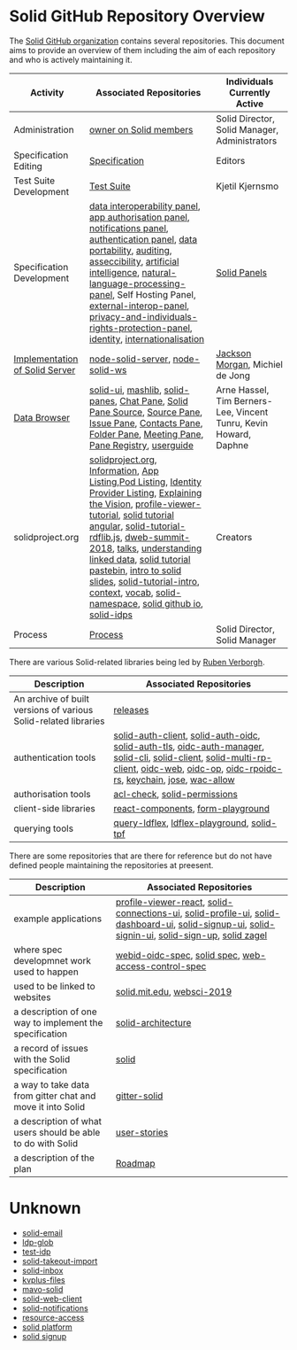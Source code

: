 # Solid GitHub Repository Overview

The [Solid GitHub organization](https://github.com/solid/) contains several repositories.
This document aims to provide an overview of them including the aim of each repository and who is actively maintaining it. 

| Activity | Associated Repositories | Individuals Currently Active |
| ------------- | ------------- | ------------- |
| Administration | [owner on Solid members](https://github.com/orgs/solid/people) | Solid Director, Solid Manager, Administrators |
| Specification Editing | [Specification](https://github.com/solid/specification) | Editors |
| Test Suite Development | [Test Suite](https://github.com/solid/test-suite) | Kjetil Kjernsmo |
| Specification Development | [data interoperability panel](https://github.com/solid/data-interoperability-panel), [app authorisation panel](https://github.com/solid/app-authorization-panel), [notifications panel](https://github.com/solid/notifications-panel), [authentication panel](https://github.com/solid/authentication-panel), [data portability](https://github.com/solid/data-portability), [auditing](https://github.com/solid/auditing), [asseccibility](https://github.com/solid/Accessibility), [artificial intelligence](https://github.com/solid/Artificial-Intelligence), [natural-language-processing-panel](https://github.com/solid/natural-language-processing-panel), Self Hosting Panel, [external-interop-panel](https://github.com/solid/external-interop-panel), [privacy-and-individuals-rights-protection-panel](https://github.com/solid/privacy-and-individuals-rights-protection-panel), [identity](https://github.com/solid/identity-panel), [internationalisation](https://github.com/solid/internationalisation)| [Solid Panels](https://github.com/solid/process/blob/master/panels.md) |
| [Implementation of Solid Server](https://github.com/orgs/solid/projects/2) | [node-solid-server](https://github.com/solid/node-solid-server), [node-solid-ws](https://github.com/solid/node-solid-ws) | [Jackson Morgan](https://github.com/jaxoncreed), Michiel de Jong |
| [Data Browser](https://github.com/orgs/solid/projects/4) | [solid-ui](https://github.com/solid/solid-ui), [mashlib](https://github.com/solid/mashlib), [solid-panes](https://github.com/solid/solid-panes), [Chat Pane](https://github.com/solid/chat-pane), [Solid Pane Source](https://github.com/solid/solid-pane-source), [Source Pane](https://github.com/solid/source-pane), [Issue Pane](https://github.com/solid/issue-pane), [Contacts Pane](https://github.com/solid/contacts-pane), [Folder Pane](https://github.com/solid/folder-pane), [Meeting Pane](https://github.com/solid/meeting-pane), [Pane Registry](https://github.com/solid/pane-registry), [userguide](https://github.com/solid/userguide) | Arne Hassel, Tim Berners-Lee, Vincent Tunru, Kevin Howard, Daphne |
| solidproject.org | [solidproject.org](https://github.com/solid/solidproject.org), [Information](https://github.com/solid/information), [App Listing](https://github.com/solid/solid-apps),[Pod Listing](https://github.com/solid/pods), [Identity Provider Listing](https://github.com/solid/solid-idp-list), [Explaining the Vision](https://github.com/solid/Explaining-the-Vision-Panel), [profile-viewer-tutorial](https://github.com/solid/profile-viewer-tutorial), [solid tutorial angular](https://github.com/solid/solid-tutorial-angular), [solid-tutorial-rdflib.js](https://github.com/solid/solid-tutorial-rdflib.js), [dweb-summit-2018](https://github.com/solid/dweb-summit-2018), [talks](https://github.com/solid/talks), [understanding linked data](https://github.com/solid/understanding-linked-data), [solid tutorial pastebin](https://github.com/solid/solid-tutorial-pastebin), [intro to solid slides](https://github.com/solid/intro-to-solid-slides), [solid-tutorial-intro](https://github.com/solid/solid-tutorial-intro), [context](https://github.com/solid/context), [vocab](https://github.com/solid/vocab), [solid-namespace](https://github.com/solid/solid-namespace), [solid github io](https://github.com/solid/solid.github.io), [solid-idps](https://github.com/solid/solid-idps) | Creators |
| Process | [Process](https://github.com/solid/process) | Solid Director, Solid Manager |

There are various Solid-related libraries being led by [Ruben Verborgh](https://github.com/RubenVerborgh). 

| Description | Associated Repositories | 
| ------------- | ------------- | 
| An archive of built versions of various Solid-related libraries | [releases](https://github.com/solid/releases) | 
| authentication tools | [solid-auth-client](https://github.com/solid/solid-auth-client), [solid-auth-oidc](https://github.com/solid/solid-auth-oidc), [solid-auth-tls](https://github.com/solid/solid-auth-tls), [oidc-auth-manager](https://github.com/solid/oidc-auth-manager), [solid-cli](https://github.com/solid/solid-cli), [solid-client](https://github.com/solid/solid-client), [solid-multi-rp-client](https://github.com/solid/solid-multi-rp-client), [oidc-web](https://github.com/solid/oidc-web), [oidc-op](https://github.com/solid/oidc-op), [oidc-rp](https://github.com/solid/oidc-rp)[oidc-rs](https://github.com/solid/oidc-rs), [keychain](https://github.com/solid/keychain), [jose](https://github.com/solid/jose), [wac-allow](https://github.com/solid/wac-allow) | 
| authorisation tools | [acl-check](https://github.com/solid/acl-check), [solid-permissions](https://github.com/solid/solid-permissions) | 
| client-side libraries | [react-components](https://github.com/solid/react-components), [form-playground](https://github.com/solid/form-playground)  | 
| querying tools | [query-ldflex](https://github.com/solid/query-ldflex), [ldflex-playground](https://github.com/solid/ldflex-playground), [solid-tpf](https://github.com/solid/solid-tpf)| 

There are some repositories that are there for reference but do not have defined people maintaining the repositories at preesent. 

| Description | Associated Repositories | 
| ------------- | ------------- | 
| example applications | [profile-viewer-react](https://github.com/solid/profile-viewer-react), [solid-connections-ui](https://github.com/solid/solid-connections-ui), [solid-profile-ui](https://github.com/solid/solid-profile-ui), [solid-dashboard-ui](https://github.com/solid/solid-dashboard-ui), [solid-signup-ui](https://github.com/solid/solid-signup-ui), [solid-signin-ui](https://github.com/solid/solid-signin-ui), [solid-sign-up](https://github.com/solid/solid-sign-up), [solid zagel](https://github.com/solid/solid-zagel) | 
| where spec developmnet work used to happen | [webid-oidc-spec](https://github.com/solid/webid-oidc-spec), [solid spec](https://github.com/solid/solid-spec), [web-access-control-spec](https://github.com/solid/web-access-control-spec) |
| used to be linked to websites | [solid.mit.edu](https://github.com/solid/solid.mit.edu), [websci-2019](https://github.com/solid/websci-2019) | 
| a description of one way to implement the specification | [solid-architecture](https://github.com/solid/solid-architecture) | 
| a record of issues with the Solid specification | [solid](https://github.com/solid/solid) | 
| a way to take data from gitter chat and move it into Solid | [gitter-solid](https://github.com/solid/gitter-solid) | 
| a description of what users should be able to do with Solid | [user-stories](https://github.com/solid/user-stories) | 
| a description of the plan | [Roadmap](https://github.com/solid/Roadmap) | 


# Unknown
- [solid-email](https://github.com/solid/solid-email)
- [ldp-glob](https://github.com/solid/ldp-glob)
- [test-idp](https://github.com/solid/test-idp)
- [solid-takeout-import](https://github.com/solid/solid-takeout-import) 
- [solid-inbox](https://github.com/solid/solid-inbox)
- [kvplus-files](https://github.com/solid/kvplus-files)
- [mavo-solid](https://github.com/solid/mavo-solid)
- [solid-web-client](https://github.com/solid/solid-web-client)
- [solid-notifications](https://github.com/solid/solid-notifications)
- [resource-access](https://github.com/solid/resource-access)
- [solid platform](https://github.com/solid/solid-platform)
- [solid signup](https://github.com/solid/solid-signup)
